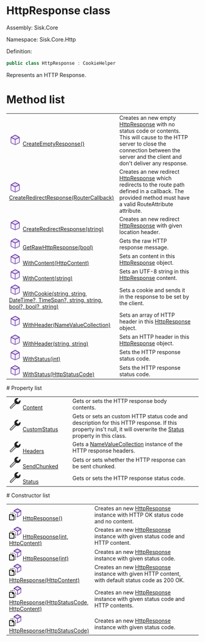 <!--

Copyrights 2023 Sisk Framework - CypherPotato
Published under MIT license

!!! DO NOT EDIT THIS FILE !!!
This file was generated by a tool in the Sisk package. To edit the information in this documentation,
edit the XML documentation present in the Sisk source code.

-->

# HttpResponse class
Assembly: Sisk.Core

Namespace: Sisk.Core.Http

Definition:

```cs
public class HttpResponse : CookieHelper
```

Represents an HTTP Response.

# Method list
<table>
    <tbody>
<tr>
    <td width="33%">
        <img class="icon" src="/assets/img/icons/method.svg">
        <a href="/read?q=/contents/spec/Sisk.Core.Http.HttpResponse.CreateEmptyResponse().md">
            CreateEmptyResponse()
        </a>
    </td>
    <td>
        Creates an new empty <a href="/read?q=/contents/spec/Sisk.Core.Http.HttpResponse.md">HttpResponse</a> with no status code or contents. This will cause to the HTTP server to close the connection between the server and the client and don't deliver any response.
    <td>
</tr>
<tr>
    <td width="33%">
        <img class="icon" src="/assets/img/icons/method.svg">
        <a href="/read?q=/contents/spec/Sisk.Core.Http.HttpResponse.CreateRedirectResponse(RouterCallback).md">
            CreateRedirectResponse(RouterCallback)
        </a>
    </td>
    <td>
        Creates an new redirect <a href="/read?q=/contents/spec/Sisk.Core.Http.HttpResponse.md">HttpResponse</a> which redirects to the route path defined in a callback. The provided method must have a valid RouteAttribute attribute.
    <td>
</tr>
<tr>
    <td width="33%">
        <img class="icon" src="/assets/img/icons/method.svg">
        <a href="/read?q=/contents/spec/Sisk.Core.Http.HttpResponse.CreateRedirectResponse(string).md">
            CreateRedirectResponse(string)
        </a>
    </td>
    <td>
        Creates an new redirect <a href="/read?q=/contents/spec/Sisk.Core.Http.HttpResponse.md">HttpResponse</a> with given location header.
    <td>
</tr>
<tr>
    <td width="33%">
        <img class="icon" src="/assets/img/icons/method.svg">
        <a href="/read?q=/contents/spec/Sisk.Core.Http.HttpResponse.GetRawHttpResponse(bool).md">
            GetRawHttpResponse(bool)
        </a>
    </td>
    <td>
        Gets the raw HTTP response message.
    <td>
</tr>
<tr>
    <td width="33%">
        <img class="icon" src="/assets/img/icons/method.svg">
        <a href="/read?q=/contents/spec/Sisk.Core.Http.HttpResponse.WithContent(HttpContent).md">
            WithContent(HttpContent)
        </a>
    </td>
    <td>
        Sets an content in this <a href="/read?q=/contents/spec/Sisk.Core.Http.HttpResponse.md">HttpResponse</a> object.
    <td>
</tr>
<tr>
    <td width="33%">
        <img class="icon" src="/assets/img/icons/method.svg">
        <a href="/read?q=/contents/spec/Sisk.Core.Http.HttpResponse.WithContent(string).md">
            WithContent(string)
        </a>
    </td>
    <td>
        Sets an UTF-8 string in this <a href="/read?q=/contents/spec/Sisk.Core.Http.HttpResponse.md">HttpResponse</a> content.
    <td>
</tr>
<tr>
    <td width="33%">
        <img class="icon" src="/assets/img/icons/method.svg">
        <a href="/read?q=/contents/spec/Sisk.Core.Http.HttpResponse.WithCookie(string-string-DateTime-TimeSpan-string-string-bool-bool-string).md">
            WithCookie(string, string, DateTime?, TimeSpan?, string, string, bool?, bool?, string)
        </a>
    </td>
    <td>
        Sets a cookie and sends it in the response to be set by the client.
    <td>
</tr>
<tr>
    <td width="33%">
        <img class="icon" src="/assets/img/icons/method.svg">
        <a href="/read?q=/contents/spec/Sisk.Core.Http.HttpResponse.WithHeader(NameValueCollection).md">
            WithHeader(NameValueCollection)
        </a>
    </td>
    <td>
        Sets an array of HTTP header in this <a href="/read?q=/contents/spec/Sisk.Core.Http.HttpResponse.md">HttpResponse</a> object.
    <td>
</tr>
<tr>
    <td width="33%">
        <img class="icon" src="/assets/img/icons/method.svg">
        <a href="/read?q=/contents/spec/Sisk.Core.Http.HttpResponse.WithHeader(string-string).md">
            WithHeader(string, string)
        </a>
    </td>
    <td>
        Sets an HTTP header in this <a href="/read?q=/contents/spec/Sisk.Core.Http.HttpResponse.md">HttpResponse</a> object.
    <td>
</tr>
<tr>
    <td width="33%">
        <img class="icon" src="/assets/img/icons/method.svg">
        <a href="/read?q=/contents/spec/Sisk.Core.Http.HttpResponse.WithStatus(int).md">
            WithStatus(int)
        </a>
    </td>
    <td>
        Sets the HTTP response status code.
    <td>
</tr>
<tr>
    <td width="33%">
        <img class="icon" src="/assets/img/icons/method.svg">
        <a href="/read?q=/contents/spec/Sisk.Core.Http.HttpResponse.WithStatus(HttpStatusCode).md">
            WithStatus(HttpStatusCode)
        </a>
    </td>
    <td>
        Sets the HTTP response status code.
    <td>
</tr>
    </tbody>
</table>
# Property list
<table>
    <tbody>
<tr>
    <td width="33%">
        <img class="icon" src="/assets/img/icons/property.svg">
        <a href="/read?q=/contents/spec/Sisk.Core.Http.HttpResponse.Content.md">
            Content
        </a>
    </td>
    <td>
        Gets or sets the HTTP response body contents.
    <td>
</tr>
<tr>
    <td width="33%">
        <img class="icon" src="/assets/img/icons/property.svg">
        <a href="/read?q=/contents/spec/Sisk.Core.Http.HttpResponse.CustomStatus.md">
            CustomStatus
        </a>
    </td>
    <td>
        Gets or sets an custom HTTP status code and description for this HTTP response. If this property ins't null, it will overwrite the <a href="/read?q=/contents/spec/Sisk.Core.Http.HttpResponse.md">Status</a> property in this class.
    <td>
</tr>
<tr>
    <td width="33%">
        <img class="icon" src="/assets/img/icons/property.svg">
        <a href="/read?q=/contents/spec/Sisk.Core.Http.HttpResponse.Headers.md">
            Headers
        </a>
    </td>
    <td>
        Gets a <a href="https://learn.microsoft.com/en-us/dotnet/api/System.Collections.Specialized.NameValueCollection">NameValueCollection</a> instance of the HTTP response headers.
    <td>
</tr>
<tr>
    <td width="33%">
        <img class="icon" src="/assets/img/icons/property.svg">
        <a href="/read?q=/contents/spec/Sisk.Core.Http.HttpResponse.SendChunked.md">
            SendChunked
        </a>
    </td>
    <td>
        Gets or sets whether the HTTP response can be sent chunked.
    <td>
</tr>
<tr>
    <td width="33%">
        <img class="icon" src="/assets/img/icons/property.svg">
        <a href="/read?q=/contents/spec/Sisk.Core.Http.HttpResponse.Status.md">
            Status
        </a>
    </td>
    <td>
        Gets or sets the HTTP response status code.
    <td>
</tr>
    </tbody>
</table>
# Constructor list
<table>
    <tbody>
<tr>
    <td width="33%">
        <img class="icon" src="/assets/img/icons/constructor.svg">
        <a href="/read?q=/contents/spec/Sisk.Core.Http.HttpResponse.HttpResponse().md">
            HttpResponse()
        </a>
    </td>
    <td>
        Creates an new <a href="/read?q=/contents/spec/Sisk.Core.Http.HttpResponse.md">HttpResponse</a> instance with HTTP OK status code and no content.
    <td>
</tr>
<tr>
    <td width="33%">
        <img class="icon" src="/assets/img/icons/constructor.svg">
        <a href="/read?q=/contents/spec/Sisk.Core.Http.HttpResponse.HttpResponse(int-HttpContent).md">
            HttpResponse(int, HttpContent)
        </a>
    </td>
    <td>
        Creates an new <a href="/read?q=/contents/spec/Sisk.Core.Http.HttpResponse.md">HttpResponse</a> instance with given status code and HTTP content.
    <td>
</tr>
<tr>
    <td width="33%">
        <img class="icon" src="/assets/img/icons/constructor.svg">
        <a href="/read?q=/contents/spec/Sisk.Core.Http.HttpResponse.HttpResponse(int).md">
            HttpResponse(int)
        </a>
    </td>
    <td>
        Creates an new <a href="/read?q=/contents/spec/Sisk.Core.Http.HttpResponse.md">HttpResponse</a> instance with given status code.
    <td>
</tr>
<tr>
    <td width="33%">
        <img class="icon" src="/assets/img/icons/constructor.svg">
        <a href="/read?q=/contents/spec/Sisk.Core.Http.HttpResponse.HttpResponse(HttpContent).md">
            HttpResponse(HttpContent)
        </a>
    </td>
    <td>
        Creates an new <a href="/read?q=/contents/spec/Sisk.Core.Http.HttpResponse.md">HttpResponse</a> instance with given HTTP content, with default status code as 200 OK.
    <td>
</tr>
<tr>
    <td width="33%">
        <img class="icon" src="/assets/img/icons/constructor.svg">
        <a href="/read?q=/contents/spec/Sisk.Core.Http.HttpResponse.HttpResponse(HttpStatusCode-HttpContent).md">
            HttpResponse(HttpStatusCode, HttpContent)
        </a>
    </td>
    <td>
        Creates an new <a href="/read?q=/contents/spec/Sisk.Core.Http.HttpResponse.md">HttpResponse</a> instance with given status code and HTTP contents.
    <td>
</tr>
<tr>
    <td width="33%">
        <img class="icon" src="/assets/img/icons/constructor.svg">
        <a href="/read?q=/contents/spec/Sisk.Core.Http.HttpResponse.HttpResponse(HttpStatusCode).md">
            HttpResponse(HttpStatusCode)
        </a>
    </td>
    <td>
        Creates an new <a href="/read?q=/contents/spec/Sisk.Core.Http.HttpResponse.md">HttpResponse</a> instance with given status code.
    <td>
</tr>
    </tbody>
</table>

